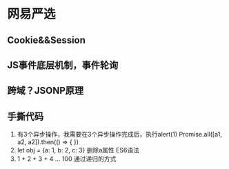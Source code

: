 # 网易严选    
## Cookie&&Session  
## JS事件底层机制，事件轮询  
## 跨域？JSONP原理   
## 手撕代码  
1. 有3个异步操作，我需要在3个异步操作完成后，执行alert(1)
Promise.all([a1, a2, a2]).then(() => {
})
2. let obj = {a: 1, b: 2, c: 3}
删除a属性
ES6语法
3.  1 + 2 + 3 + 4 ... 100
通过递归的方式
